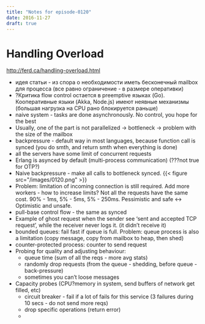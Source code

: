 ```yaml
---
title: "Notes for episode-0120"
date: 2016-11-27
draft: true
---
```


# Handling Overload 
http://ferd.ca/handling-overload.html

- идея статьи - из спора о необходимости иметь бесконечный mailbox для процесса (все равно ограничение - в размере оперативки)
- ?Критика flow control остается в preemptive языках (Go). Кооперативные языки (Akka, Node.js) имеют неявные механизмы (большая нагрузка на CPU рано блокируется раньше)
- naive system - tasks are done asynchronously. No control, you hope for the best
- Usually, one of the part is not parallelized -> bottleneck -> problem with the size of the mailbox
- backpressure - default way in most languages,  because function call is synced (you do smth, and return smth when everything is done)
- all the servers have some limit of concurrent requests
- Erlang is asynced by default (multi-process communication) (???not true for OTP?)
- Naive backpressure - make all calls to bottleneck synced.
    {{< figure src="/images/0120.png" >}}
- Problem: limitation of incoming connection is still required. Add more workers - how to increase limits? Not all the requests have the same cost. 90% - 1ms, 5% - 5ms, 5% - 250ms. Pessimistic and safe <-> Optimistic and unsafe.
- pull-base control flow - the same as synced
- Example of ghost request when the sender see ‘sent and accepted TCP request’, while the receiver never logs it. (it didn’t receive it)
- bounded queues: fail fast if queue is full. Problem: queue process is also a limitation (copy message, copy from mailbox to heap, then shed)
- counter-protected process: counter to send request
- Probing for quality and adjusting behaviour:
    - queue time (sum of all the reqs - more avg stats)
    - randomly drop requests (from the queue - shedding, before queue - back-pressure)
    - sometimes you can’t loose messages
- Capacity probes (CPU?memory in system, send buffers of network get filled, etc)
    - circuit breaker - fail if a lot of fails for this service (3 failures during 10 secs - do not send more reqs)
    - drop specific operations (return error)
    -


